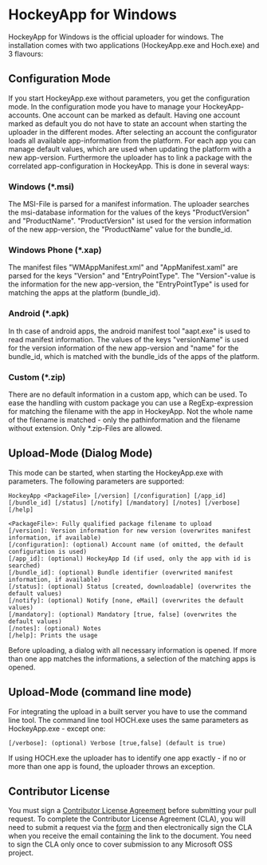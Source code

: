 HockeyApp for Windows
=========

HockeyApp for Windows is the official uploader for windows. The installation comes with two applications (HockeyApp.exe and Hoch.exe) and 3 flavours:

## Configuration Mode

If you start HockeyApp.exe without parameters, you get the configuration mode. In the configuration mode you have to manage your HockeyApp-accounts. One account can be marked as default. Having one account marked as default you do not have to state an account when starting the uploader in the different modes.
After selecting an account the configurator loads all available app-information from the platform. For each app you can manage default values, which are used when updating the platform with a new app-version.
Furthermore the uploader has to link a package with the correlated app-configuration in HockeyApp. This is done in several ways:

### Windows (*.msi)
The MSI-File is parsed for a manifest information. The uploader searches the msi-database information for the values of the keys "ProductVersion" and "ProductName". "ProductVersion" ist used for the version information of the new app-version, the "ProductName" value for the bundle_id.

### Windows Phone (*.xap)
The manifest files "WMAppManifest.xml" and "AppManifest.xaml" are parsed for the keys "Version" and "EntryPointType". The "Version"-value is the information for the new app-version, the "EntryPointType" is used for matching the apps at the platform (bundle_id).

### Android (*.apk)
In th case of android apps, the android manifest tool "aapt.exe" is used to read manifest information. The values of the keys "versionName" is used for the version information of the new app-version and "name" for the bundle_id, which is matched with the bundle_ids of the apps of the platform.

### Custom (*.zip)
There are no default information in a custom app, which can be used. To ease the handling with custom package you can use a RegExp-expression for matching the filename with the app in HockeyApp. Not the whole name of the filename is matched - only the pathinformation and the filename without extension. Only *.zip-Files are allowed.

## Upload-Mode (Dialog Mode)
This mode can be started, when starting the HockeyApp.exe with parameters. The following parameters are supported:

    HockeyApp <PackageFile> [/version] [/configuration] [/app_id] [/bundle_id] [/status] [/notify] [/mandatory] [/notes] [/verbose] [/help]
    
    <PackageFile>: Fully qualified package filename to upload
    [/version]: Version information for new version (overwrites manifest information, if available)
    [/configuration]: (optional) Account name (of omitted, the default configuration is used)
    [/app_id]: (optional) HockeyApp Id (if used, only the app with id is searched)
    [/bundle_id]: (optional) Bundle identifier (overwrited manifest information, if available)
    [/status]: (optional) Status [created, downloadable] (overwrites the default values)
    [/notify]: (optional) Notify [none, eMail] (overwrites the default values)
    [/mandatory]: (optional) Mandatory [true, false] (overwrites the default values)
    [/notes]: (optional) Notes
    [/help]: Prints the usage

Before uploading, a dialog with all necessary information is opened. If more than one app matches the informations, a selection of the matching apps is opened.

## Upload-Mode (command line mode)
For integrating the upload in a built server you have to use the command line tool. The command line tool HOCH.exe uses the same parameters as HockeyApp.exe - except one:

    [/verbose]: (optional) Verbose [true,false] (default is true)

If using HOCH.exe the uploader has to identify one app exactly - if no or more than one app is found, the uploader throws an exception.

## Contributor License

You must sign a [Contributor License Agreement](https://cla.microsoft.com/) before submitting your pull request. To complete the Contributor License Agreement (CLA), you will need to submit a request via the [form](https://cla.microsoft.com/) and then electronically sign the CLA when you receive the email containing the link to the document. You need to sign the CLA only once to cover submission to any Microsoft OSS project. 
